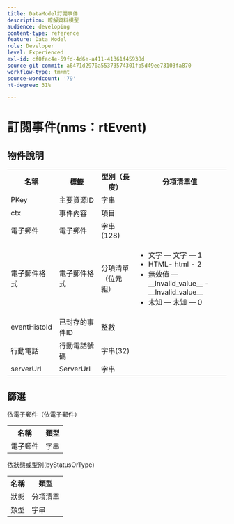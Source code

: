 ```yaml
---
title: DataModel訂閱事件
description: 瞭解資料模型
audience: developing
content-type: reference
feature: Data Model
role: Developer
level: Experienced
exl-id: cf0fac4e-59fd-4d6e-a411-41361f45938d
source-git-commit: a6471d2970a55373574301fb5d49ee73103fa870
workflow-type: tm+mt
source-wordcount: '79'
ht-degree: 31%

---
```


# 訂閱事件(nms：rtEvent)

## 物件說明

<table>
    <tr>
        <th>名稱</th>
        <th>標籤</th>
        <th>型別（長度）</th>
        <th>分項清單值</th>
    </tr>
    <tr>
        <td>PKey</td>
        <td>主要資源ID</td>
        <td>字串 </td>
        <td> </td>
    </tr>
    <tr>
        <td>ctx</td>
        <td>事件內容</td>
        <td>項目 </td>
        <td> </td>
    </tr>
    <tr>
        <td>電子郵件</td>
        <td>電子郵件</td>
        <td>字串(128)</td>
        <td> </td>
    </tr>
    <tr>
        <td>電子郵件格式</td>
        <td>電子郵件格式</td>
        <td>分項清單（位元組） </td>
        <td>
            <ul>
            <li>文字 — 文字 — 1</li>
            <li>HTML- html - 2</li>
            <li>無效值 — __Invalid_value__ - __Invalid_value__</li>
            <li>未知 — 未知 — 0</li>
            </ul>
        </td>
    </tr>
    <tr>
        <td>eventHistoId</td>
        <td>已封存的事件ID</td>
        <td>整數 </td>
        <td> </td>
    </tr>
    <tr>
        <td>行動電話</td>
        <td>行動電話號碼</td>
        <td>字串(32)</td>
        <td> </td>
    </tr>
    <tr>
        <td>serverUrl</td>
        <td>ServerUrl</td>
        <td>字串 </td>
        <td> </td>
    </tr>
</table>

## 篩選

依電子郵件（依電子郵件）

<table>
    <tr>
    <th>名稱</th>
    <th>類型</th>
    </tr>
    <tr>
    <td>電子郵件</td>
    <td>字串</td>
    </tr>
</table>

依狀態或型別(byStatusOrType)

<table>
        <tr>
        <th>名稱</th>
        <th>類型</th>
        </tr>
        <tr>
        <td>狀態</td>
        <td>分項清單</td>
        </tr>
        <tr>
        <td>類型</td>
        <td>字串</td>
        </tr>
    </table>
